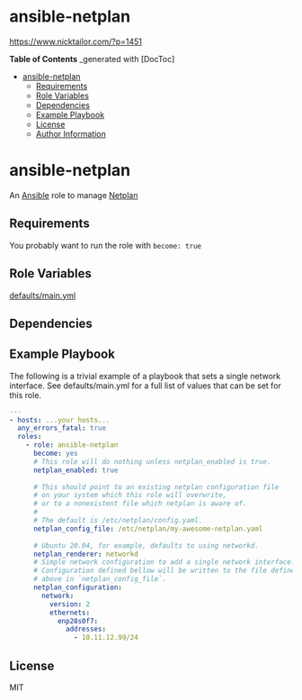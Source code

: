 # ansible-netplan
https://www.nicktailor.com/?p=1451

<!-- START doctoc generated TOC please keep comment here to allow auto update -->
<!-- DON'T EDIT THIS SECTION, INSTEAD RE-RUN doctoc TO UPDATE -->

**Table of Contents** _generated with [DocToc]

- [ansible-netplan](#ansible-netplan)
  - [Requirements](#requirements)
  - [Role Variables](#role-variables)
  - [Dependencies](#dependencies)
  - [Example Playbook](#example-playbook)
  - [License](#license)
  - [Author Information](#author-information)

<!-- END doctoc generated TOC please keep comment here to allow auto update -->

# ansible-netplan

An [Ansible](https://www.ansible.com) role to manage [Netplan](https://netplan.io)

## Requirements

You probably want to run the role with `become: true`

## Role Variables

[defaults/main.yml](defaults/main.yml)

## Dependencies

## Example Playbook

The following is a trivial example of a playbook that sets a single
network interface.  See defaults/main.yml for a full list of values
that can be set for this role.

```yaml
---
- hosts: ...your hosts...
  any_errors_fatal: true
  roles:
    - role: ansible-netplan
      become: yes
      # This role will do nothing unless netplan_enabled is true.
      netplan_enabled: true
      
      # This should point to an existing netplan configuration file 
      # on your system which this role will overwrite, 
      # or to a nonexistent file which netplan is aware of.
      #
      # The default is /etc/netplan/config.yaml.
      netplan_config_file: /etc/netplan/my-awesome-netplan.yaml
      
      # Ubuntu 20.04, for example, defaults to using networkd.
      netplan_renderer: networkd
      # Simple network configuration to add a single network interface.
      # Configuration defined bellow will be written to the file defined
      # above in `netplan_config_file`.
      netplan_configuration:
        network:
          version: 2
          ethernets:
            enp28s0f7:
              addresses:
                - 10.11.12.99/24
```

## License

MIT



